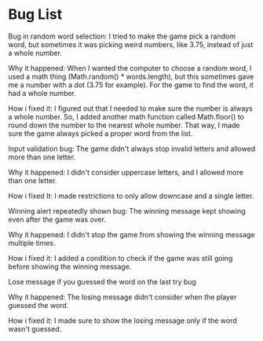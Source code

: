 # Bug List
Bug in random word selection:
I tried to make the game pick a random word, but sometimes it was picking weird numbers, like 3.75, instead of just a whole number.

Why it happened:
When I wanted the computer to choose a random word, I used a math thing (Math.random() * words.length), but this sometimes gave me a number with a dot (3.75 for example). For the game to find the word, it had a whole number.

How i fixed it:
I figured out that I needed to make sure the number is always a whole number. So, I added another math function called Math.floor() to round down the number to the nearest whole number. That way, I made sure the game always picked a proper word from the list.

Input validation bug:
The game didn't always stop invalid letters and allowed more than one letter.

Why it happened:
I didn't consider uppercase letters, and I allowed more than one letter.

How i fixed It:
I made restrictions to only allow downcase and a single letter.

Winning alert repeatedly shown bug:
The winning message kept showing even after the game was over.

Why it happened:
I didn't stop the game from showing the winning message multiple times.

How i fixed it:
I added a condition to check if the game was still going before showing the winning message.

Lose message if you guessed the word on the last try bug

Why it happened:
The losing message didn't consider when the player guessed the word.

How i fixed it:
I made sure to show the losing message only if the word wasn't guessed.
